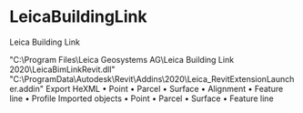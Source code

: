 # LeicaBuildingLink
Leica Building Link

"C:\Program Files\Leica Geosystems AG\Leica Building Link 2020\LeicaBimLinkRevit.dll"
"C:\ProgramData\Autodesk\Revit\Addins\2020\Leica_RevitExtensionLauncher.addin"
Export HeXML
•  Point 
•  Parcel 
•  Surface 
•  Alignment 
•  Feature line 
•  Profile 
Imported objects
•  Point 
•  Parcel 
•  Surface 
•  Feature line 
